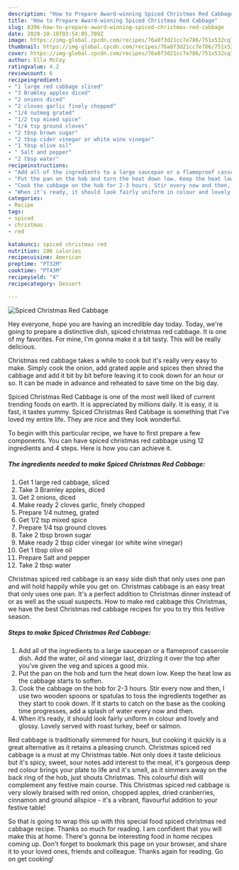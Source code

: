 ```yaml
---
description: "How to Prepare Award-winning Spiced Christmas Red Cabbage"
title: "How to Prepare Award-winning Spiced Christmas Red Cabbage"
slug: 8396-how-to-prepare-award-winning-spiced-christmas-red-cabbage
date: 2020-10-18T03:54:05.709Z
image: https://img-global.cpcdn.com/recipes/76a8f3d21cc7e786/751x532cq70/spiced-christmas-red-cabbage-recipe-main-photo.jpg
thumbnail: https://img-global.cpcdn.com/recipes/76a8f3d21cc7e786/751x532cq70/spiced-christmas-red-cabbage-recipe-main-photo.jpg
cover: https://img-global.cpcdn.com/recipes/76a8f3d21cc7e786/751x532cq70/spiced-christmas-red-cabbage-recipe-main-photo.jpg
author: Ella McCoy
ratingvalue: 4.2
reviewcount: 6
recipeingredient:
- "1 large red cabbage sliced"
- "3 Bramley apples diced"
- "2 onions diced"
- "2 cloves garlic finely chopped"
- "1/4 nutmeg grated"
- "1/2 tsp mixed spice"
- "1/4 tsp ground cloves"
- "2 tbsp brown sugar"
- "2 tbsp cider vinegar or white wine vinegar"
- "1 tbsp olive oil"
- " Salt and pepper"
- "2 tbsp water"
recipeinstructions:
- "Add all of the ingredients to a large saucepan or a flameproof casserole dish. Add the water, oil and vinegar last, drizzling it over the top after you’ve given the veg and spices a good mix."
- "Put the pan on the hob and turn the heat down low. Keep the heat low as the cabbage starts to soften."
- "Cook the cabbage on the hob for 2-3 hours. Stir every now and then, I use two wooden spoons or spatulas to toss the ingredients together as they start to cook down. If it starts to catch on the base as the cooking time progresses, add a splash of water every now and then."
- "When it’s ready, it should look fairly uniform in colour and lovely and glossy. Lovely served with roast turkey, beef or salmon."
categories:
- Recipe
tags:
- spiced
- christmas
- red

katakunci: spiced christmas red 
nutrition: 206 calories
recipecuisine: American
preptime: "PT32M"
cooktime: "PT43M"
recipeyield: "4"
recipecategory: Dessert

---
```



![Spiced Christmas Red Cabbage](https://img-global.cpcdn.com/recipes/76a8f3d21cc7e786/751x532cq70/spiced-christmas-red-cabbage-recipe-main-photo.jpg)

Hey everyone, hope you are having an incredible day today. Today, we're going to prepare a distinctive dish, spiced christmas red cabbage. It is one of my favorites. For mine, I'm gonna make it a bit tasty. This will be really delicious.

Christmas red cabbage takes a while to cook but it&#39;s really very easy to make. Simply cook the onion, add grated apple and spices then shred the cabbage and add it bit by bit before leaving it to cook down for an hour or so. It can be made in advance and reheated to save time on the big day.

Spiced Christmas Red Cabbage is one of the most well liked of current trending foods on earth. It is appreciated by millions daily. It is easy, it is fast, it tastes yummy. Spiced Christmas Red Cabbage is something that I've loved my entire life. They are nice and they look wonderful.


To begin with this particular recipe, we have to first prepare a few components. You can have spiced christmas red cabbage using 12 ingredients and 4 steps. Here is how you can achieve it.

<!--inarticleads1-->

##### The ingredients needed to make Spiced Christmas Red Cabbage:

1. Get 1 large red cabbage, sliced
1. Take 3 Bramley apples, diced
1. Get 2 onions, diced
1. Make ready 2 cloves garlic, finely chopped
1. Prepare 1/4 nutmeg, grated
1. Get 1/2 tsp mixed spice
1. Prepare 1/4 tsp ground cloves
1. Take 2 tbsp brown sugar
1. Make ready 2 tbsp cider vinegar (or white wine vinegar)
1. Get 1 tbsp olive oil
1. Prepare  Salt and pepper
1. Take 2 tbsp water


Christmas spiced red cabbage is an easy side dish that only uses one pan and will hold happily while you get on. Christmas cabbage is an easy treat that only uses one pan. It&#39;s a perfect addition to Christmas dinner instead of or as well as the usual suspects. How to make red cabbage this Christmas, we have the best Christmas red cabbage recipes for you to try this festive season. 

<!--inarticleads2-->

##### Steps to make Spiced Christmas Red Cabbage:

1. Add all of the ingredients to a large saucepan or a flameproof casserole dish. Add the water, oil and vinegar last, drizzling it over the top after you’ve given the veg and spices a good mix.
1. Put the pan on the hob and turn the heat down low. Keep the heat low as the cabbage starts to soften.
1. Cook the cabbage on the hob for 2-3 hours. Stir every now and then, I use two wooden spoons or spatulas to toss the ingredients together as they start to cook down. If it starts to catch on the base as the cooking time progresses, add a splash of water every now and then.
1. When it’s ready, it should look fairly uniform in colour and lovely and glossy. Lovely served with roast turkey, beef or salmon.


Red cabbage is traditionally simmered for hours, but cooking it quickly is a great alternative as it retains a pleasing crunch. Christmas spiced red cabbage is a must at my Christmas table. Not only does it taste delicious but it&#39;s spicy, sweet, sour notes add interest to the meal, it&#39;s gorgeous deep red colour brings your plate to life and it&#39;s smell, as it simmers away on the back ring of the hob, just shouts Christmas. This colourful dish will complement any festive main course. This Christmas spiced red cabbage is very slowly braised with red onion, chopped apples, dried cranberries, cinnamon and ground allspice - it&#39;s a vibrant, flavourful addition to your festive table! 

So that is going to wrap this up with this special food spiced christmas red cabbage recipe. Thanks so much for reading. I am confident that you will make this at home. There's gonna be interesting food in home recipes coming up. Don't forget to bookmark this page on your browser, and share it to your loved ones, friends and colleague. Thanks again for reading. Go on get cooking!
